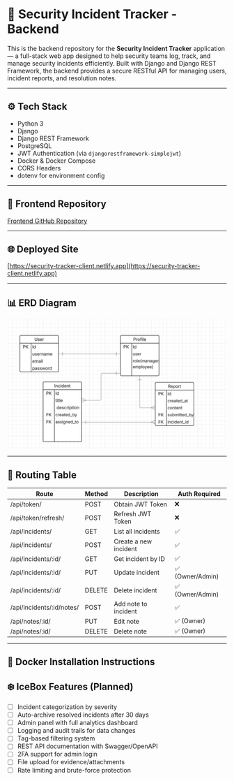 # 🔐 Security Incident Tracker - Backend

This is the backend repository for the **Security Incident Tracker** application — a full-stack web app designed to help security teams log, track, and manage security incidents efficiently. Built with Django and Django REST Framework, the backend provides a secure RESTful API for managing users, incident reports, and resolution notes.

---

## ⚙️ Tech Stack

- Python 3
- Django
- Django REST Framework
- PostgreSQL
- JWT Authentication (via `djangorestframework-simplejwt`)
- Docker & Docker Compose
- CORS Headers
- dotenv for environment config

---

## 🔗 Frontend Repository

[Frontend GitHub Repository](https://github.com/Rawan0102/SecurityIncidentTracker_frontend)

---

## 🌐 Deployed Site

[https://security-tracker-client.netlify.app](https://security-tracker-client.netlify.app)

---

## 📊 ERD Diagram

![ERD](./ERD.png)


---

## 📡 Routing Table

| Route                     | Method | Description                             | Auth Required |
|--------------------------|--------|-----------------------------------------|---------------|
| /api/token/              | POST   | Obtain JWT Token                        | ❌            |
| /api/token/refresh/      | POST   | Refresh JWT Token                       | ❌            |
| /api/incidents/          | GET    | List all incidents                      | ✅            |
| /api/incidents/          | POST   | Create a new incident                   | ✅            |
| /api/incidents/:id/      | GET    | Get incident by ID                      | ✅            |
| /api/incidents/:id/      | PUT    | Update incident                         | ✅ (Owner/Admin) |
| /api/incidents/:id/      | DELETE | Delete incident                         | ✅ (Owner/Admin) |
| /api/incidents/:id/notes/| POST   | Add note to incident                    | ✅            |
| /api/notes/:id/          | PUT    | Edit note                               | ✅ (Owner)     |
| /api/notes/:id/          | DELETE | Delete note                             | ✅ (Owner)     |

---

## 🐳 Docker Installation Instructions


## ❄️ IceBox Features (Planned)

- [ ] Incident categorization by severity
- [ ] Auto-archive resolved incidents after 30 days
- [ ] Admin panel with full analytics dashboard
- [ ] Logging and audit trails for data changes
- [ ] Tag-based filtering system
- [ ] REST API documentation with Swagger/OpenAPI
- [ ] 2FA support for admin login
- [ ] File upload for evidence/attachments
- [ ] Rate limiting and brute-force protection